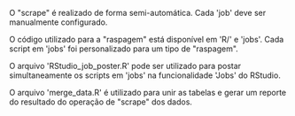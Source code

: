 
O "scrape" é realizado de forma semi-automática. Cada 'job' deve ser manualmente configurado.

O código utilizado para a "raspagem" está disponível em 'R/' e 'jobs'. Cada script em 'jobs' foi personalizado para um tipo de "raspagem".

O arquivo 'RStudio_job_poster.R' pode ser utilizado para postar simultaneamente os scripts em 'jobs' na funcionalidade 'Jobs' do RStudio.

O arquivo 'merge_data.R' é utilizado para unir as tabelas e gerar um reporte do resultado do operação de "scrape" dos dados.

